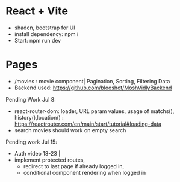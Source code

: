 # React + Vite

- shadcn, bootstrap for UI
- install dependency: npm i
- Start: npm run dev

# Pages

- /movies : movie component| Pagination, Sorting, Filtering Data
- Backend used: https://github.com/blooshot/MoshVidlyBackend

Pending Work Jul 8:

- react-router-dom: loader, URL param values, usage of matchs(), history(),location() : https://reactrouter.com/en/main/start/tutorial#loading-data
- search movies should work on empty search


Pending work Jul 15:

- Auth video 18-23 |
- implement protected routes,
  - redirect to last page if already logged in,
  - conditional component rendering when logged in
